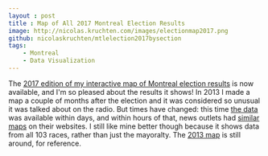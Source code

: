 ```yaml
---
layout : post
title : Map of All 2017 Montreal Election Results
image: http://nicolas.kruchten.com/images/electionmap2017.png
github: nicolaskruchten/mtlelection2017bysection
tags:
    - Montreal
    - Data Visualization
---
```


The [2017 edition of my interactive map of Montreal election results](http://nicolas.kruchten.com/mtlelection2017bysection) is now available, and I'm so pleased about the results it shows! In 2013 I made a map a couple of months after the election and it was considered so unusual it was talked about on the radio. But times have changed: this time [the data](http://donnees.ville.montreal.qc.ca/dataset/elections-2017-resultats-detailles) was available within days, and within hours of that, news outlets had [similar](http://journalmetro.com/actualites/montreal/1227999/le-vote-municipal-au-coin-de-rue-pres/) [maps](http://www.ledevoir.com/documents/special/17-11_resultats-municipales-montreal/index.html) on their websites. I still like mine better though because it shows data from all 103 races, rather than just the mayoralty. The [2013 map](http://nicolas.kruchten.com/mtlelection2013bysection/) is still around, for reference.

